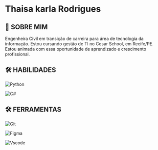 # Thaisa karla Rodrigues
## 🚀 SOBRE MIM

Engenheira Civil em transição de carreira para área de tecnologia da informação. Estou cursando gestão de TI no Cesar School, em Recife/PE.
Estou animada com essa oportunidade de aprendizado e crescimento profissional.

## 🛠️ HABILIDADES

![Python](https://img.shields.io/badge/python-3670A0?style=for-the-badge&logo=python&logoColor=ffdd54)

![C#](https://img.shields.io/badge/C%23-239120?style=for-the-badge&logo=c-sharp&logoColor=white)


## 🛠️ FERRAMENTAS

![Git](https://img.shields.io/badge/GIT-E44C30?style=for-the-badge&logo=git&logoColor=white)

![Figma](https://img.shields.io/badge/Figma-696969?style=for-the-badge&logo=figma&logoColor=figma)

![Vscode](https://img.shields.io/badge/Vscode-007ACC?style=for-the-badge&logo=visual-studio-code&logoColor=white)
